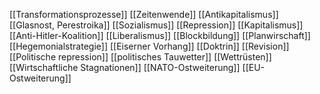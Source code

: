 [[Transformationsprozesse]]
[[Zeitenwende]]
[[Antikapitalismus]]
[[Glasnost, Perestroika]]
[[Sozialismus]]
[[Repression]]
[[Kapitalismus]]
[[Anti-Hitler-Koalition]]
[[Liberalismus]]
[[Blockbildung]]
[[Planwirschaft]]
[[Hegemonialstrategie]]
[[Eiserner Vorhang]]
[[Doktrin]]
[[Revision]]
[[Politische repression]]
[[politisches Tauwetter]]
[[Wettrüsten]]
[[Wirtschaftliche Stagnationen]]
[[NATO-Ostweiterung]]
[[EU-Ostweiterung]]
